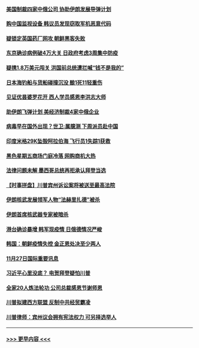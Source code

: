 #### [美国制裁四家中俄公司 协助伊朗发展导弹计划](../pages/prog202/a102997597.md?t=11290251) 
#### [购中国监视设备 韩议员发现窃取军机恶意代码](../pages/prog202/a102997494.md?t=11290251) 
#### [疑锁定英国药厂网攻 朝鲜黑客失败](../pages/prog202/a102997486.md?t=11290251) 
#### [东京确诊病例破4万大关 日政府考虑3周集中防疫](../pages/prog202/a102997481.md?t=11290251) 
#### [疑携1.8万美元闯关 洪国前总统遭拦喊“钱不是我的”](../pages/prog202/a102997382.md?t=11290251) 
#### [日本海钓船与货船碰撞沉没 酿1死11轻重伤](../pages/prog202/a102997295.md?t=11290251) 
#### [见证优昙婆罗花开 西人学员感恩李洪志大师](../pages/prog202/a102997339.md?t=11290251) 
#### [助伊朗飞弹计划 美经济制裁4家中俄企业](../pages/prog202/a102997281.md?t=11290251) 
#### [病毒早在国外出现？世卫:属臆测 下周派员赴中国](../pages/prog202/a102997224.md?t=11290251) 
#### [印度米格29K坠毁阿拉伯海 飞行员1失踪1获救](../pages/prog202/a102997209.md?t=11290251) 
#### [黑色星期五商场门庭冷落 网购商机大热](../pages/prog202/a102997036.md?t=11290251) 
#### [法律问题未解 墨西哥总统再拒承认拜登当选](../pages/prog202/a102997007.md?t=11290251) 
#### [【时事拼盘】川普宾州诉讼案将被送至最高法院](../pages/prog202/a102997075.md?t=11290251) 
#### [伊朗核武发展领军人物“法赫里扎德”被杀](../pages/prog202/a102997070.md?t=11290251) 
#### [伊朗首席核武器专家被暗杀](../pages/prog202/a102996965.md?t=11290251) 
#### [港台确诊暴增 韩军现疫情 日俄德情况严峻](../pages/prog202/a102996922.md?t=11290251) 
#### [韩国：朝鲜疫情失控 金正恩处决至少两人](../pages/prog202/a102996909.md?t=11290251) 
#### [11月27日国际重要讯息](../pages/prog202/a102996682.md?t=11290251) 
#### [习近平心里没底？ 电贺拜登疑怕川普](../pages/prog202/a102996491.md?t=11290251) 
#### [全家20人炼法轮功 公司总裁感恩节谢师恩](../pages/prog202/a102996387.md?t=11290251) 
#### [川普拟建西方联盟 反制中共经贸霸凌](../pages/prog202/a102996194.md?t=11290251) 
#### [川普律师：宾州议会拥有宪法权力 可另择选举人](../pages/prog202/a102996113.md?t=11290251) 

----
#### [ >>> 更早内容 <<< ](../indexes/prog202-earlier.md)
